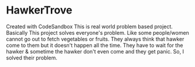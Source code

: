 # HawkerTrove
Created with CodeSandbox
This is real world problem based project. Basically This project solves everyone's problem. Like some people/women cannot go out to fetch vegetables or fruits. They always think that hawker come to them but it doesn't happen all the time. They have to wait for the hawker & sometime the hawker don't even come and they get panic. So, I solved their problem. 

